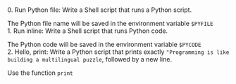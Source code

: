 <br>0. Run Python file:
Write a Shell script that runs a Python script.

The Python file name will be saved in the environment variable `$PYFILE`
<br>1. Run inline:
Write a Shell script that runs Python code.

The Python code will be saved in the environment variable `$PYCODE`
<br>2. Hello, print:
Write a Python script that prints exactly `"Programming is like building a multilingual puzzle`, followed by a new line.

Use the function `print`
<br>
